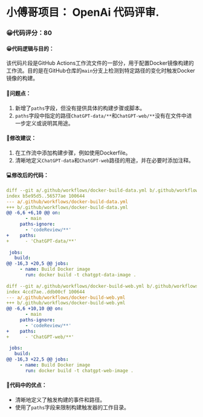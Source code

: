 # 小傅哥项目： OpenAi 代码评审.
### 😀代码评分：80
#### 😀代码逻辑与目的：
该代码片段是GitHub Actions工作流文件的一部分，用于配置Docker镜像构建的工作流。目的是在GitHub仓库的`main`分支上检测到特定路径的变化时触发Docker镜像的构建。

#### 🤔问题点：
1. 新增了`paths`字段，但没有提供具体的构建步骤或脚本。
2. `paths`字段中指定的路径`ChatGPT-data/**`和`ChatGPT-web/**`没有在文件中进一步定义或说明其用途。

#### 🎯修改建议：
1. 在工作流中添加构建步骤，例如使用Dockerfile。
2. 清晰地定义`ChatGPT-data`和`ChatGPT-web`路径的用途，并在必要时添加注释。

#### 💻修改后的代码：
```yaml
diff --git a/.github/workflows/docker-build-data.yml b/.github/workflows/docker-build-data.yml
index b5e95d5..56577ae 100644
--- a/.github/workflows/docker-build-data.yml
+++ b/.github/workflows/docker-build-data.yml
@@ -6,6 +6,10 @@ on:
       - main
     paths-ignore:
       - 'codeReview/**'
+    paths:
+      - 'ChatGPT-data/**'
 
 jobs:
   build:
@@ -16,3 +20,5 @@ jobs:
     - name: Build Docker image
       run: docker build -t chatgpt-data-image .
 
diff --git a/.github/workflows/docker-build-web.yml b/.github/workflows/docker-build-web.yml
index 4ccd7ae..ddb00cf 100644
--- a/.github/workflows/docker-build-web.yml
+++ b/.github/workflows/docker-build-web.yml
@@ -6,6 +10,10 @@ on:
       - main
     paths-ignore:
       - 'codeReview/**'
+    paths:
+      - 'ChatGPT-web/**'
 
 jobs:
   build:
@@ -16,3 +22,5 @@ jobs:
     - name: Build Docker image
       run: docker build -t chatgpt-web-image .
```

#### 🌟代码中的优点：
- 清晰地定义了触发构建的事件和路径。
- 使用了`paths`字段来限制构建触发器的工作目录。